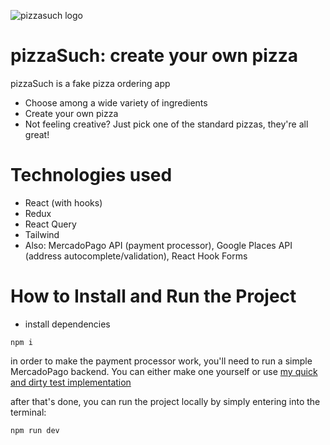 ![pizzasuch logo](https://pizzasuch.netlify.app/img/apple-touch-icon.png)

# pizzaSuch: create your own pizza

pizzaSuch is a fake pizza ordering app

- Choose among a wide variety of ingredients
- Create your own pizza
- Not feeling creative? Just pick one of the standard pizzas, they're all great!

# Technologies used

- React (with hooks)
- Redux
- React Query
- Tailwind
- Also: MercadoPago API (payment processor), Google Places API (address autocomplete/validation), React Hook Forms

# How to Install and Run the Project

- install dependencies

```
npm i
```

in order to make the payment processor work, you'll need to run a simple MercadoPago backend. You can either make one yourself or use [my quick and dirty test implementation](https://github.com/asucho3/mercadopago)

after that's done, you can run the project locally by simply entering into the terminal:

```
npm run dev
```
